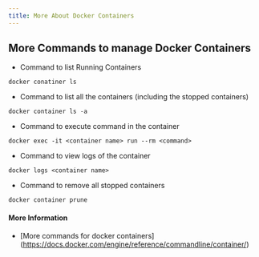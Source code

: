 ```yaml
---
title: More About Docker Containers
---
```


## More Commands to manage Docker Containers

* Command to list Running Containers

```
docker conatiner ls

```

* Command to list all the containers (including the stopped containers)

```
docker container ls -a

```

* Command to execute command in the container

```
docker exec -it <container name> run --rm <command>

```

* Command to view logs of the container 

```
docker logs <container name>

```

* Command to remove all stopped containers

```
docker container prune

```

#### More Information
- [More commands for docker containers]
(https://docs.docker.com/engine/reference/commandline/container/)

